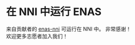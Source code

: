**在 NNI 中运行 ENAS**  
===

来自贡献者的 [enas-nni](https://github.com/countif/enas_nni) 可运行在 NNI 中。 非常感谢！  
欢迎更多志愿者加入我们！